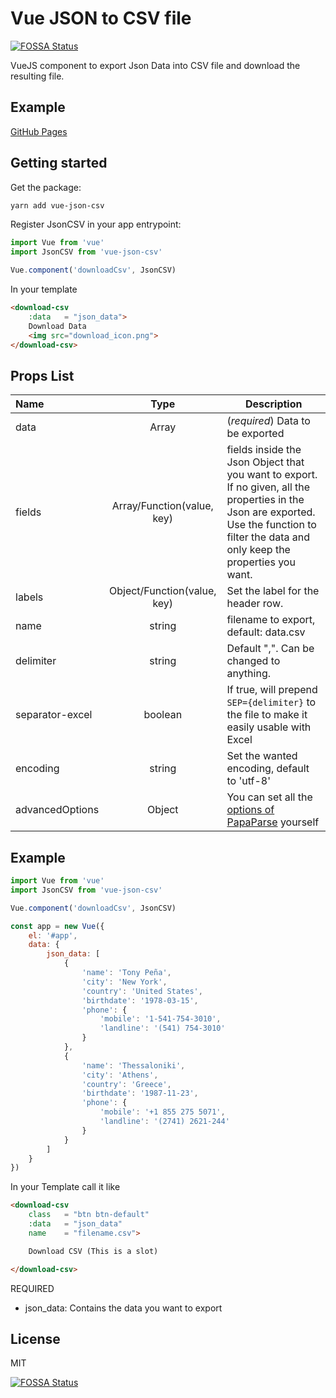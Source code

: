 # Vue JSON to CSV file
[![FOSSA Status](https://app.fossa.io/api/projects/git%2Bgithub.com%2FBelphemur%2Fvue-json-csv.svg?type=shield)](https://app.fossa.io/projects/git%2Bgithub.com%2FBelphemur%2Fvue-json-csv?ref=badge_shield)

VueJS component to export Json Data into CSV file and download the resulting file.
## Example
[GitHub Pages](https://belphemur.github.io/vue-json-csv/)

## Getting started

Get the package:
```bash
yarn add vue-json-csv
```

Register JsonCSV in your app entrypoint:
```js
import Vue from 'vue'
import JsonCSV from 'vue-json-csv'

Vue.component('downloadCsv', JsonCSV)
```

In your template
```html
<download-csv
    :data   = "json_data">
    Download Data
    <img src="download_icon.png">
</download-csv>
```

## Props List

| Name             | Type  | Description |
| :---             | :---: | ---         |
| data  | Array  | (_required_) Data to be exported |
| fields  | Array/Function(value, key)  | fields inside the Json Object that you want to export. If no given, all the properties in the Json are exported. Use the function to filter the data and only keep the properties you want. |
| labels  | Object/Function(value, key)  | Set the label for the header row. |
| name    | string | filename to export, default: data.csv |
| delimiter| string| Default ",". Can be changed to anything.|
| separator-excel| boolean|If true, will prepend `SEP={delimiter}` to the file to make it easily usable with Excel|
| encoding| string|Set the wanted encoding, default to 'utf-8'|
| advancedOptions| Object|You can set all the [options of PapaParse](https://www.papaparse.com/docs#config) yourself |

## Example

```js
import Vue from 'vue'
import JsonCSV from 'vue-json-csv'

Vue.component('downloadCsv', JsonCSV)

const app = new Vue({
    el: '#app',
    data: {     
        json_data: [
            {
                'name': 'Tony Peña',
                'city': 'New York',
                'country': 'United States',
                'birthdate': '1978-03-15',
                'phone': {
                    'mobile': '1-541-754-3010',
                    'landline': '(541) 754-3010'
                }
            },
            {
                'name': 'Thessaloniki',
                'city': 'Athens',
                'country': 'Greece',
                'birthdate': '1987-11-23',
                'phone': {
                    'mobile': '+1 855 275 5071',
                    'landline': '(2741) 2621-244'
                }
            }
        ]
    }
})
```

In your Template call it like

```html
<download-csv
	class   = "btn btn-default"
	:data   = "json_data"
	name    = "filename.csv">

	Download CSV (This is a slot)

</download-csv>
```
REQUIRED
- json_data: Contains the data you want to export


## License
MIT

[![FOSSA Status](https://app.fossa.io/api/projects/git%2Bgithub.com%2FBelphemur%2Fvue-json-csv.svg?type=large)](https://app.fossa.io/projects/git%2Bgithub.com%2FBelphemur%2Fvue-json-csv?ref=badge_large)
